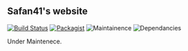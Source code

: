 ## Safan41's website
[![Build Status](https://travis-ci.org/safan41/safan41.github.io.svg?branch=master)](https://travis-ci.org/safan41/safan41.github.io/jobs/310309818)         [![Packagist](https://img.shields.io/packagist/l/doctrine/orm.svg)](https://github.com/safan41/safan41.github.io/blob/master/LICENSE)        ![Maintainence](https://img.shields.io/badge/maintained-needs%20work-orange.svg)      ![Dependancies](https://david-dm.org/safan41/safan41.github.io.svg)





Under Maintenece.

